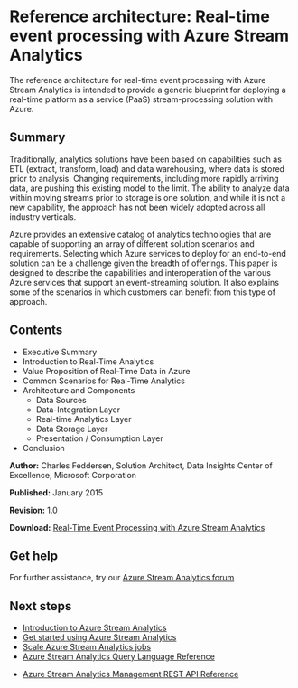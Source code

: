 <properties
    pageTitle="Real-time event processing with Stream Analytics event processing | Azure"
    description="Learn how a set of Azure services can interoperate for enabling real-time event processing and analytics."
    keywords="real-time processing, event processing, reference architecture"
    services="stream-analytics,event-hubs,storage,sql-database"
    documentationcenter=""
    author="jeffstokes72"
    manager="jhubbard"
    editor="" />
<tags
    ms.assetid="11af48bc-313c-4527-8c80-91088dc9f3c6"
    ms.service="stream-analytics"
    ms.workload="big-data"
    ms.tgt_pltfrm="na"
    ms.devlang="na"
    ms.topic="article"
    ms.date="01/24/2017"
    wacn.date=""
    ms.author="jeffstok" />

# Reference architecture: Real-time event processing with Azure Stream Analytics

The reference architecture for real-time event processing with Azure Stream Analytics is intended to provide a generic blueprint for deploying a real-time platform as a service (PaaS) stream-processing solution with Azure.

## Summary

Traditionally, analytics solutions have been based on capabilities such as ETL (extract, transform, load) and data warehousing, where data is stored prior to analysis. Changing requirements, including more rapidly arriving data, are pushing this existing model to the limit. The ability to analyze data within moving streams prior to storage is one solution, and while it is not a new capability, the approach has not been widely adopted across all industry verticals. 

Azure provides an extensive catalog of analytics technologies that are capable of supporting an array of different solution scenarios and requirements. Selecting which Azure services to deploy for an end-to-end solution can be a challenge given the breadth of offerings. This paper is designed to describe the capabilities and interoperation of the various Azure services that support an event-streaming solution. It also explains some of the scenarios in which customers can benefit from this type of approach.

## Contents

* Executive Summary
* Introduction to Real-Time Analytics
* Value Proposition of Real-Time Data in Azure
* Common Scenarios for Real-Time Analytics
* Architecture and Components
  * Data Sources
  * Data-Integration Layer
  * Real-time Analytics Layer
  * Data Storage Layer
  * Presentation / Consumption Layer
* Conclusion

**Author:** Charles Feddersen, Solution Architect, Data Insights Center of Excellence, Microsoft Corporation

**Published:** January 2015

**Revision:** 1.0

**Download:** [Real-Time Event Processing with Azure Stream Analytics](http://download.microsoft.com/download/6/2/3/623924DE-B083-4561-9624-C1AB62B5F82B/real-time-event-processing-with-microsoft-azure-stream-analytics.pdf)


## Get help
For further assistance, try our [Azure Stream Analytics forum](https://social.msdn.microsoft.com/Forums/en-US/home?forum=AzureStreamAnalytics)

## Next steps

* [Introduction to Azure Stream Analytics](/documentation/articles/stream-analytics-introduction/)
* [Get started using Azure Stream Analytics](/documentation/articles/stream-analytics-get-started/)
* [Scale Azure Stream Analytics jobs](/documentation/articles/stream-analytics-scale-jobs/)
* [Azure Stream Analytics Query Language Reference](https://msdn.microsoft.com/en-US/library/azure/dn834998.aspx)
<!-- Azure Stream Analytics Rest API Reference changed to docs.microsoft.com -->
* [Azure Stream Analytics Management REST API Reference](https://docs.microsoft.com/en-us/rest/api/streamanalytics/)

 